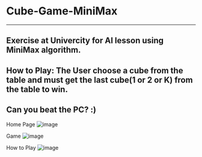 # Cube-Game-MiniMax
---------------------------------------
Exercise at Univercity for AI lesson using MiniMax algorithm.
--------------------------------------------------------------
How to Play: 
The User choose a cube from the table and must get the last cube(1 or 2 or K) from the table to win. 
-----------------------------------------------------------------------------------------------------

Can you beat the PC? :)
---------------------------------------------------------

Home Page
![image](https://user-images.githubusercontent.com/64380802/179180350-f0c88396-7f78-412c-a199-3c474d1c1b09.png)

Game
![image](https://user-images.githubusercontent.com/64380802/179180457-1cb44e4a-0e9a-4491-9097-c7f46ab5c776.png)

How to Play
![image](https://user-images.githubusercontent.com/64380802/179180398-548d0de9-fc1d-40f0-b274-1c94fa0d9b70.png)
